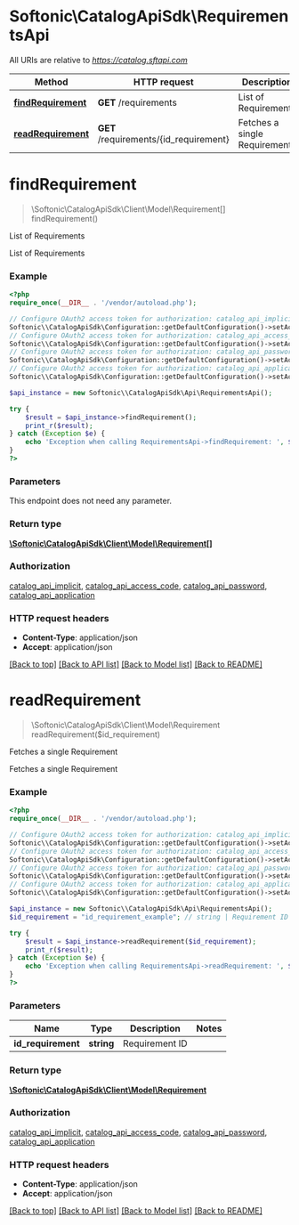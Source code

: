 # Softonic\\CatalogApiSdk\RequirementsApi

All URIs are relative to *https://catalog.sftapi.com*

Method | HTTP request | Description
------------- | ------------- | -------------
[**findRequirement**](RequirementsApi.md#findRequirement) | **GET** /requirements | List of Requirements
[**readRequirement**](RequirementsApi.md#readRequirement) | **GET** /requirements/{id_requirement} | Fetches a single Requirement


# **findRequirement**
> \Softonic\\CatalogApiSdk\\Client\\Model\Requirement[] findRequirement()

List of Requirements

List of Requirements

### Example
```php
<?php
require_once(__DIR__ . '/vendor/autoload.php');

// Configure OAuth2 access token for authorization: catalog_api_implicit
Softonic\\CatalogApiSdk\Configuration::getDefaultConfiguration()->setAccessToken('YOUR_ACCESS_TOKEN');
// Configure OAuth2 access token for authorization: catalog_api_access_code
Softonic\\CatalogApiSdk\Configuration::getDefaultConfiguration()->setAccessToken('YOUR_ACCESS_TOKEN');
// Configure OAuth2 access token for authorization: catalog_api_password
Softonic\\CatalogApiSdk\Configuration::getDefaultConfiguration()->setAccessToken('YOUR_ACCESS_TOKEN');
// Configure OAuth2 access token for authorization: catalog_api_application
Softonic\\CatalogApiSdk\Configuration::getDefaultConfiguration()->setAccessToken('YOUR_ACCESS_TOKEN');

$api_instance = new Softonic\\CatalogApiSdk\Api\RequirementsApi();

try {
    $result = $api_instance->findRequirement();
    print_r($result);
} catch (Exception $e) {
    echo 'Exception when calling RequirementsApi->findRequirement: ', $e->getMessage(), PHP_EOL;
}
?>
```

### Parameters
This endpoint does not need any parameter.

### Return type

[**\Softonic\\CatalogApiSdk\\Client\\Model\Requirement[]**](../Model/Requirement.md)

### Authorization

[catalog_api_implicit](../../README.md#catalog_api_implicit), [catalog_api_access_code](../../README.md#catalog_api_access_code), [catalog_api_password](../../README.md#catalog_api_password), [catalog_api_application](../../README.md#catalog_api_application)

### HTTP request headers

 - **Content-Type**: application/json
 - **Accept**: application/json

[[Back to top]](#) [[Back to API list]](../../README.md#documentation-for-api-endpoints) [[Back to Model list]](../../README.md#documentation-for-models) [[Back to README]](../../README.md)

# **readRequirement**
> \Softonic\\CatalogApiSdk\\Client\\Model\Requirement readRequirement($id_requirement)

Fetches a single Requirement

Fetches a single Requirement

### Example
```php
<?php
require_once(__DIR__ . '/vendor/autoload.php');

// Configure OAuth2 access token for authorization: catalog_api_implicit
Softonic\\CatalogApiSdk\Configuration::getDefaultConfiguration()->setAccessToken('YOUR_ACCESS_TOKEN');
// Configure OAuth2 access token for authorization: catalog_api_access_code
Softonic\\CatalogApiSdk\Configuration::getDefaultConfiguration()->setAccessToken('YOUR_ACCESS_TOKEN');
// Configure OAuth2 access token for authorization: catalog_api_password
Softonic\\CatalogApiSdk\Configuration::getDefaultConfiguration()->setAccessToken('YOUR_ACCESS_TOKEN');
// Configure OAuth2 access token for authorization: catalog_api_application
Softonic\\CatalogApiSdk\Configuration::getDefaultConfiguration()->setAccessToken('YOUR_ACCESS_TOKEN');

$api_instance = new Softonic\\CatalogApiSdk\Api\RequirementsApi();
$id_requirement = "id_requirement_example"; // string | Requirement ID

try {
    $result = $api_instance->readRequirement($id_requirement);
    print_r($result);
} catch (Exception $e) {
    echo 'Exception when calling RequirementsApi->readRequirement: ', $e->getMessage(), PHP_EOL;
}
?>
```

### Parameters

Name | Type | Description  | Notes
------------- | ------------- | ------------- | -------------
 **id_requirement** | **string**| Requirement ID |

### Return type

[**\Softonic\\CatalogApiSdk\\Client\\Model\Requirement**](../Model/Requirement.md)

### Authorization

[catalog_api_implicit](../../README.md#catalog_api_implicit), [catalog_api_access_code](../../README.md#catalog_api_access_code), [catalog_api_password](../../README.md#catalog_api_password), [catalog_api_application](../../README.md#catalog_api_application)

### HTTP request headers

 - **Content-Type**: application/json
 - **Accept**: application/json

[[Back to top]](#) [[Back to API list]](../../README.md#documentation-for-api-endpoints) [[Back to Model list]](../../README.md#documentation-for-models) [[Back to README]](../../README.md)

